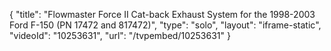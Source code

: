 {
    "title": "Flowmaster Force II Cat-back Exhaust System for the 1998-2003 Ford F-150 (PN 17472 and 817472)",
    "type": "solo",
    "layout": "iframe-static",
    "videoId": "10253631",
    "url": "\/tvpembed\/10253631"
}